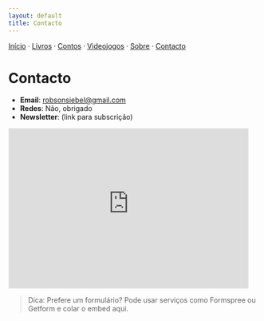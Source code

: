 ```yaml
---
layout: default
title: Contacto
---
```

[Início](index.md) · [Livros](livros.md) · [Contos](contos.md) · [Videojogos](videojogos.md) · [Sobre](sobre.md) · [Contacto](contacto.md)

# Contacto

- **Email**: <robsonsiebel@gmail.com>
- **Redes**: Não, obrigado
- **Newsletter**: (link para subscrição)

<div class="newsletter-embed" style="max-width:480px">
  <iframe src="https://robsonsiebel.substack.com/embed"
          loading="lazy"
          style="width:100%; height:320px; border:1px solid #EEE; background:#fff;"
          frameborder="0" scrolling="no"></iframe>
</div>

> Dica: Prefere um formulário? Pode usar serviços como Formspree ou Getform e colar o embed aqui.
